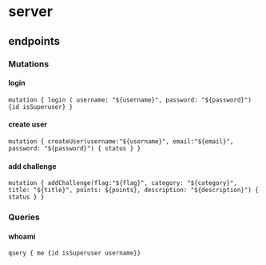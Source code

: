 # server


## endpoints


### Mutations
#### login
`mutation { login ( username: "${username}", password: "${password}") {id isSuperuser} }`

#### create user
`mutation { createUser(username:"${username}", email:"${email}", password: "${password}") { status } }`

#### add challenge
`mutation { addChallenge(flag:"${flag}", category: "${category}", title: "${title}", points: ${points}, description: "${description}") { status } }`

### Queries
#### whoami
`query { me {id isSuperuser username}}`
